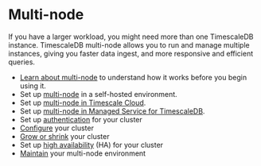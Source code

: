 # Multi-node
If you have a larger workload, you might need more than one TimescaleDB
instance. TimescaleDB multi-node allows you to run and manage multiple instances,
giving you faster data ingest, and more responsive and efficient queries.

*   [Learn about multi-node][about-multi-node] to understand how it works
    before you begin using it.
*   Set up [multi-node][setup-selfhosted] in a self-hosted environment.
*   Set up [multi-node in Timescale Cloud][setup-cloud].
*   Set up [multi-node in Managed Service for TimescaleDB][setup-mst].
*   Set up [authentication][multi-node-auth] for your cluster
*   [Configure][multi-node-config] your cluster
*   [Grow or shrink][multi-node-grow-shrink] your cluster
*   Set up [high availability][multi-node-ha] (HA) for your cluster
*   [Maintain][multi-node-maintenance] your multi-node environment

<!---*   [Backup and restore][multi-node-backup] your cluster -->

[about-multi-node]: /how-to-guides/multi-node-setup/about-multinode
[setup-selfhosted]: /how-to-guides/multi-node-setup/multinode-setup
[setup-cloud]: /cloud/:currentVersion:/forge-multi-node/
[setup-mst]: /mst/:currentVersion:/cloud-multi-node/
[multi-node-auth]: /how-to-guides/multi-node-setup/multinode-auth
[multi-node-config]: /how-to-guides/multi-node-setup/multinode-config
[multi-node-grow-shrink]: /how-to-guides/multi-node-setup/multinode-grow-shrink
[multi-node-backup]: /how-to-guides/multi-node-setup/multinode-backup
[multi-node-ha]: /how-to-guides/multi-node-setup/multinode-ha
[multi-node-maintenance]: /how-to-guides/multi-node-setup/multinode-maintenance
